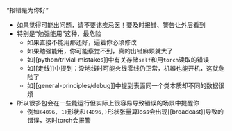 “报错是为你好”
- 如果觉得可能出问题，请不要讳疾忌医！要及时报错、警告让外层看到
- 特别是“勉强能用”这种，最危险
  - 如果直接不能用那还好，逼着你必须修改
  - 如果勉强能用，你可能察觉不到，真的出错麻烦就大了
  - 如[[python/trivial-mistakes]]中有关存储`self`和用`torch`读取的错误
  - 如[[走线]]中提到：没地线时可能火线零线仍正常，机器也能开机，这就危险了
  - 如[[general-principles/debug]]中提到表面同一个类本质却不同的数据很烦
- 所以很多包会在一些能运行但实际上很容易导致错误的场景中提醒你
  - 例如`(4096, 1)`形状和`(4096,)`形状张量算loss会出现[[broadcast]]导致的错误，这时torch会报警